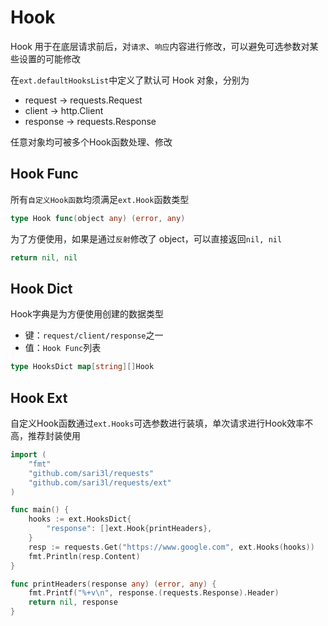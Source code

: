 # Hook

Hook 用于在底层请求前后，对`请求`、`响应`内容进行修改，可以避免可选参数对某些设置的可能修改

在`ext.defaultHooksList`中定义了默认可 Hook 对象，分别为

- request -> requests.Request
- client -> http.Client
- response -> requests.Response

任意对象均可被多个Hook函数处理、修改

## Hook Func

所有`自定义Hook函数`均须满足`ext.Hook`函数类型

```go
type Hook func(object any) (error, any)
```

为了方便使用，如果是通过`反射`修改了 object，可以直接返回`nil, nil`

```go
return nil, nil
```

## Hook Dict

Hook字典是为方便使用创建的数据类型

- 键：`request/client/response`之一
- 值：`Hook Func`列表

```go
type HooksDict map[string][]Hook
```

## Hook Ext

自定义Hook函数通过`ext.Hooks`可选参数进行装填，单次请求进行Hook效率不高，推荐封装使用

```go
import (
    "fmt"
    "github.com/sari3l/requests"
    "github.com/sari3l/requests/ext"
)

func main() {
    hooks := ext.HooksDict{
        "response": []ext.Hook{printHeaders},
    }
    resp := requests.Get("https://www.google.com", ext.Hooks(hooks))
    fmt.Println(resp.Content)
}

func printHeaders(response any) (error, any) {
    fmt.Printf("%+v\n", response.(requests.Response).Header)
    return nil, response
}
```